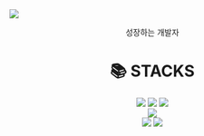 <div><img src="https://capsule-render.vercel.app/api?type=Waving&color=auto&height=300&section=header&text=AboutMe&fontSize=90"/></div>

<div align=center>
<p>성장하는 개발자</p>
</div>
<div align=center> 
<div align=center><h1>📚 STACKS</h1></div>
<img src="https://img.shields.io/badge/java-007396?style=for-the-badge&logo=java&logoColor=white">
<img src="https://img.shields.io/badge/mysql-4479A1?style=for-the-badge&logo=mysql&logoColor=white">
<img src="https://img.shields.io/badge/mariaDB-003545?style=for-the-badge&logo=mariaDB&logoColor=white"><br>
<img src="https://img.shields.io/badge/Spring-6DB33F?style=for-the-badge&logo=Spring&logoColor=white"><br>
<img src="https://img.shields.io/badge/springboot-6DB33F?style=for-the-badge&logo=springboot&logoColor=white">
<img src="https://img.shields.io/badge/github-181717?style=for-the-badge&logo=github&logoColor=white">
</div>

<!--
**youngkiSeo/youngkiSeo** is a ✨ _special_ ✨ repository because its `README.md` (this file) appears on your GitHub profile.

Here are some ideas to get you started:

- 🔭 I’m currently working on ...
- 🌱 I’m currently learning ...
- 👯 I’m looking to collaborate on ...
- 🤔 I’m looking for help with ...
- 💬 Ask me about ...
- 📫 How to reach me: ...
- 😄 Pronouns: ...
- ⚡ Fun fact: ...
-->

